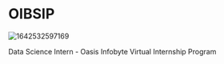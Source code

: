 # OIBSIP

![1642532597169](https://user-images.githubusercontent.com/95522797/226995729-3af63d5d-0864-449a-9f23-36a6fe1c055d.jpeg)


Data Science Intern - Oasis Infobyte Virtual Internship Program
